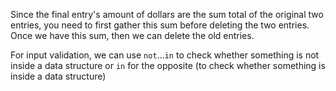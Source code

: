 <!--title={Merging Elements}-->

<!--badges={Python:51}-->

<!--concepts={IfStatements.mdx, Dictionaries.mdx, BooleanOperators.mdx}-->

Since the final entry's amount of dollars are the sum total of the original two entries, you need to first gather this sum before deleting the two entries. Once we have this sum, then we can delete the old entries.

For input validation, we can use `not`...`in` to check whether something is not inside a data structure or `in` for the opposite (to check whether something is inside a data structure)

